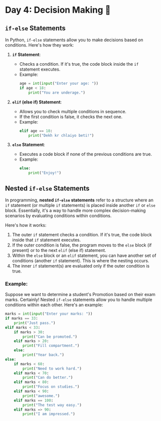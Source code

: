 
# Day 4: Decision Making 🚀

## `if-else` Statements

In Python, `if-else` statements allow you to make decisions based on conditions. Here's how they work:

1. **`if` Statement**:
   - Checks a condition. If it's true, the code block inside the `if` statement executes.
   - Example:
     ```python
     age = int(input("Enter your age: "))
     if age < 18:
         print("You are underage.")
     ```

2. **`elif` (else if) Statement**:
   - Allows you to check multiple conditions in sequence.
   - If the first condition is false, it checks the next one.
   - Example:
     ```python
     elif age == 18:
         print("Dekh kr chlaiyo beti!")
     ```

3. **`else` Statement**:
   - Executes a code block if none of the previous conditions are true.
   - Example:
     ```python
     else:
         print("Enjoy!")
     ```


## Nested `if-else` Statements

In programming, **nested `if-else` statements** refer to a structure where an `if` statement (or multiple `if` statements) is placed inside another `if` or `else` block. Essentially, it's a way to handle more complex decision-making scenarios by evaluating conditions within conditions.

Here's how it works:

1. The outer `if` statement checks a condition. If it's true, the code block inside that `if` statement executes.
2. If the outer condition is false, the program moves to the `else` block (if present) or to the next `elif` (else if) statement.
3. Within the `else` block or an `elif` statement, you can have another set of conditions (another `if` statement). This is where the nesting occurs.
4. The inner `if` statement(s) are evaluated only if the outer condition is true.

### Example:

Suppose we want to determine a student's Promotion based on their exam marks. Certainly! Nested `if-else` statements allow you to handle multiple conditions within each other. Here's an example:

```python
marks = int(input("Enter your marks: "))
if marks == 33:
    print("Just pass.")
elif marks < 33:
    if marks > 30:
        print("Can be promoted.")
    elif marks > 20:
        print("Fill compartment.")
    else:
        print("Year back.")
else:
    if marks < 60:
        print("Need to work hard.")
    elif marks < 70:
        print("Can do better.")
    elif marks < 80:
        print("Focus on studies.")
    elif marks < 90:
        print("awesome.")
    elif marks == 100:
        print("The test way easy.")
    elif marks => 90:
        print("I am impressed.")
```